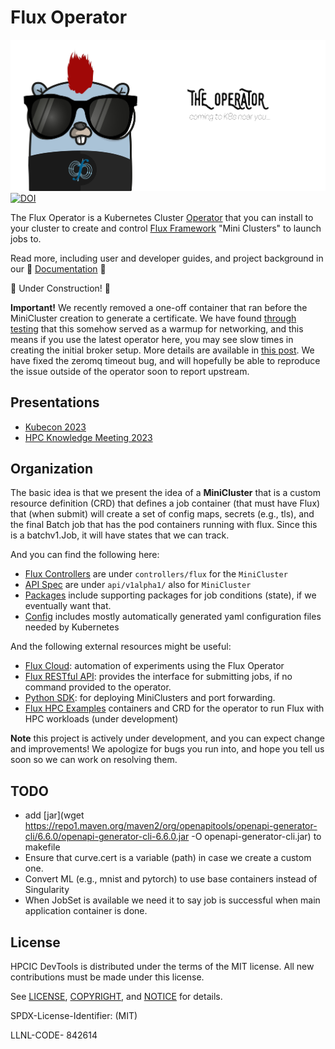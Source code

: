 # Flux Operator

![docs/development/the-operator.jpg](docs/development/the-operator.jpg)
[![DOI](https://zenodo.org/badge/528650707.svg)](https://zenodo.org/badge/latestdoi/528650707)


The Flux Operator is a Kubernetes Cluster [Operator](https://kubernetes.io/docs/concepts/extend-kubernetes/operator/)
that you can install to your cluster to create and control [Flux Framework](https://flux-framework.org/) "Mini Clusters"
to launch jobs to.

Read more, including user and developer guides, and project background in our 💛 [Documentation](https://flux-framework.org/flux-operator) 💛

🚧️ Under Construction! 🚧️

**Important!** We recently removed a one-off container that ran before the MiniCluster creation to generate a certificate.
We have found [through testing](https://github.com/kubernetes-sigs/jobset/issues/104) that this somehow served as a warmup
for networking, and this means if you use the latest operator here, you may see slow times in creating the initial
broker setup. More details are available in [this post](https://github.com/converged-computing/operator-experiments/tree/main/google/service-timing).
We have fixed the zeromq timeout bug, and will hopefully be able to reproduce the issue outside of the operator
soon to report upstream.

## Presentations

 - [Kubecon 2023](https://t.co/vjRydPx1rb)
 - [HPC Knowledge Meeting 2023](https://hpckp.org/talks/cloud-and-hpc-convergence-flux-for-job-management-on-kubernetes/)

## Organization

The basic idea is that we present the idea of a **MiniCluster** that is a custom resource definition (CRD)
that defines a job container (that must have Flux) that (when submit) will create a set of config maps,
secrets (e.g., tls), and the final Batch job that has the pod containers running with flux. Since
this is a batchv1.Job, it will have states that we can track.

And you can find the following here:

 - [Flux Controllers](controllers/flux) are under `controllers/flux` for the `MiniCluster`
 - [API Spec](api/v1alpha1/) are under `api/v1alpha1/` also for `MiniCluster`
 - [Packages](pkg) include supporting packages for job conditions (state), if we eventually want that.
 - [Config](config) includes mostly automatically generated yaml configuration files needed by Kubernetes

And the following external resources might be useful:

 - [Flux Cloud](https://github.com/converged-computing/flux-cloud): automation of experiments using the Flux Operator
 - [Flux RESTful API](https://github.com/flux-framework/flux-restful-api): provides the interface for submitting jobs, if no command provided to the operator.
 - [Python SDK](sdk/python): for deploying MiniClusters and port forwarding.
 - [Flux HPC Examples](https://github.com/rse-ops/flux-hpc) containers and CRD for the operator to run Flux with HPC workloads (under development)

**Note** this project is actively under development, and you can expect change and improvements!
We apologize for bugs you run into, and hope you tell us soon so we can work on resolving them.

## TODO

 - add [jar](wget https://repo1.maven.org/maven2/org/openapitools/openapi-generator-cli/6.6.0/openapi-generator-cli-6.6.0.jar -O openapi-generator-cli.jar) to makefile
 - Ensure that curve.cert is a variable (path) in case we create a custom one.
 - Convert ML (e.g., mnist and pytorch) to use base containers instead of Singularity
 - When JobSet is available we need it to say job is successful when main application container is done.

## License

HPCIC DevTools is distributed under the terms of the MIT license.
All new contributions must be made under this license.

See [LICENSE](https://github.com/converged-computing/cloud-select/blob/main/LICENSE),
[COPYRIGHT](https://github.com/converged-computing/cloud-select/blob/main/COPYRIGHT), and
[NOTICE](https://github.com/converged-computing/cloud-select/blob/main/NOTICE) for details.

SPDX-License-Identifier: (MIT)

LLNL-CODE- 842614
